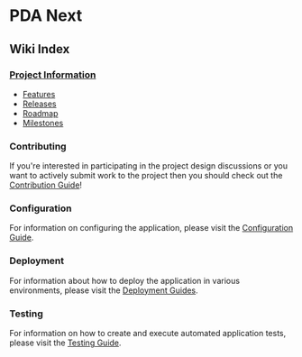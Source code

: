 # PDA Next

## Wiki Index

### [Project Information](./project)

- [Features](./project/features.md)
- [Releases](./project/releases.md)
- [Roadmap](./project/roadmap.md)
- [Milestones](./project/milestones.md)

### Contributing

If you're interested in participating in the project design discussions or you want to actively submit work to the
project then you should check out the [Contribution Guide](./contributing)!

### Configuration

For information on configuring the application, please visit the [Configuration Guide](./configuration).

### Deployment

For information about how to deploy the application in various environments, please visit the
[Deployment Guides](./deployment).

### Testing

For information on how to create and execute automated application tests, please visit the [Testing Guide](./testing).
